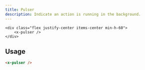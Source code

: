 ```yaml
---
title: Pulser
description: Indicate an action is running in the background.
---
```


```blade-component-preview
<div class="flex justify-center items-center min-h-60">
    <x-pulser />
</div>
```

## Usage

```html
<x-pulser />
```

